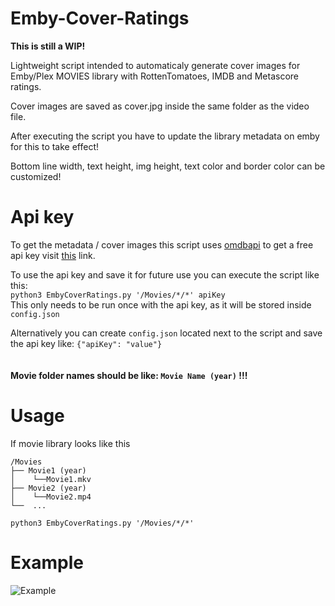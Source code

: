 
# Emby-Cover-Ratings
**This is still a WIP!**

Lightweight script intended to automaticaly generate cover images for Emby/Plex MOVIES library with RottenTomatoes, IMDB and Metascore ratings.

Cover images are saved as cover.jpg inside the same folder as the video file.

After executing the script you have to update the library metadata on emby for this to take effect!

Bottom line width, text height, img height, text color and border color can be customized!

# Api key
To get the metadata / cover images this script uses [omdbapi](http://www.omdbapi.com/) to get a free api key visit [this](http://www.omdbapi.com/apikey.aspx) link.

To use the api key and save it for future use you can execute the script like this:  
 ```python3 EmbyCoverRatings.py '/Movies/*/*' apiKey```  
This only needs to be run once with the api key, as it will be stored inside ```config.json```

Alternatively you can create ```config.json``` located next to the script and save the api key like: ```{"apiKey": "value"}```
<br><br><br>
**Movie folder names should be like: ```Movie Name (year)``` !!!**  
# Usage
If movie library looks like this

```
/Movies
├── Movie1 (year)
│    └──Movie1.mkv
├── Movie2 (year)
│    └──Movie2.mp4 
└──  ...
```
```python3 EmbyCoverRatings.py '/Movies/*/*'```

# Example
![Example](https://user-images.githubusercontent.com/30437204/111710427-70f36200-8828-11eb-9744-aafbcb71ea27.png)
